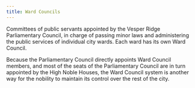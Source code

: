 ```yaml
---
title: Ward Councils
---
```


Committees of public servants appointed by the Vesper Ridge Parliamentary Council, in charge of passing minor laws and administering the public services of individual city wards. Each ward has its own Ward Council.

Because the Parliamentary Council directly appoints Ward Council members, and most of the seats of the Parliamentary Council are in turn appointed by the High Noble Houses, the Ward Council system is another way for the nobility to maintain its control over the rest of the city.